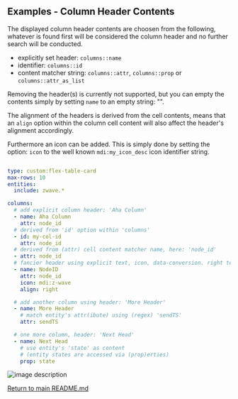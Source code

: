 ## Examples - Column Header Contents

<!-- [full text section] -->

The displayed column header contents are choosen from the following, whatever
is found first will be considered the column header and no further search will
be conducted.

* explicitly set header: `columns::name` 
* identifier: `columns::id`
* content matcher string: `columns::attr`, `columns::prop` or `columns::attr_as_list`

Removing the header(s) is currently not supported, but you can empty the contents
simply by setting `name` to an empty string: "".

The alignment of the headers is derived from the cell contents, means that an
`align` option within the column cell content will also affect the header's 
alignment accordingly.

Furthermore an icon can be added. This is simply done by setting the option:
`icon` to the well known `mdi:my_icon_desc` icon identifier string.

<!-- [listing section] -->
```yaml

type: custom:flex-table-card 
max-rows: 10
entities:
  include: zwave.*

columns:
  # add explicit column header: 'Aha Column'
  - name: Aha Column
    attr: node_id
  # derived from 'id' option within 'columns'
  - id: my-col-id
    attr: node_id
  # derived from (attr) cell content matcher name, here: 'node_id'
  - attr: node_id
  # fancier header using explicit text, icon, data-conversion. right text alignment
  - name: NodeID
    attr: node_id
    icon: mdi:z-wave
    align: right

  # add another column using header: 'More Header'
  - name: More Header
    # match entity's attr(ibute) using (regex) 'sendTS'
    attr: sendTS

  # one more column, header: 'Next Head'
  - name: Next Head
    # use entity's 'state' as content 
    # (entity states are accessed via (prop)erties)
    prop: state
```

<!-- [example image section] -->
<!-- use issue #29 for dumping images and link them here -->
![image description](http://url/to/img.png)

[Return to main README.md](../README.md)
